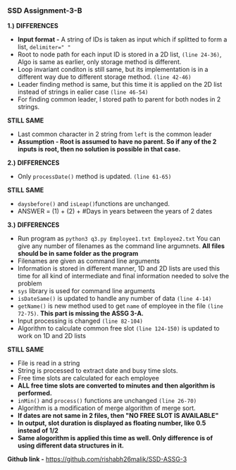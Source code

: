 ### SSD Assignment-3-B
**1.)** 
**DIFFERENCES**
- **Input format -** A string of IDs is taken as input which if splitted to form a list, `delimiter=" "`
- Root to node path for each input ID is stored in a 2D list, `(line 24-36)`, Algo is same as earlier, only storage method is different.
- Loop invariant conditon is still same, but its implementation is in a different way due to different storage method. `(line 42-46)`
- Leader finding method is same, but this time it is applied on the 2D list instead of strings in ealier case `(line 46-54)`
- For finding common leader, I stored path to parent for both nodes in 2 strings.

**STILL SAME**
- Last common character in 2 string from `left` is the common leader
- **Assumption - Root is assumed to have no parent. So if any of the 2 inputs is root, then no solution is possible in that case.**

**2.)** 
**DIFFERENCES**
- Only `processDate()` method is updated. `(line 61-65)`

**STILL SAME**
- `daysbefore()` and `isLeap()`functions are unchanged.
- ANSWER = (1) + (2) + #Days in years between the years of 2 dates

**3.)** 
**DIFFERENCES**
- Run program as `python3 q3.py Employee1.txt Employee2.txt` You can give any number of filenames as the command line argumnets. **All files should be in same folder as the program**
- Filenames are given as command line arguments
- Information is stored in different manner, 1D and 2D lists are used this time for all kind of intermediate and final information needed to solve the problem
- `sys` library is used for command line arguments
- `isDateSame()` is updated to handle any number of data `(line 4-14)`
- `getName()` is new method used to get `name` of employee in the file `(line 72-75)`. **This part is missing the ASSG 3-A.**
- Input processing is changed `(line 82-104)`
- Algorithm to calculate common free slot `(line 124-150)` is updated to work on 1D and 2D lists

**STILL SAME**
- File is read in a string
- String is processed to extract date and busy time slots.
- Free time slots are calculated for each employee
- **ALL free time slots are converted to minutes and then algorithm is performed.**
- `inMin()` and `process()` functions are unchanged `(line 26-70)`
- Algorithm is a modification of merge algorithm of merge sort.
- **If dates are not same in 2 files, then "NO FREE SLOT IS AVAILABLE"**
- **In output, slot duration is displayed as floating number, like 0.5 instead of 1/2**
- **Same alogorithm is applied this time as well. Only difference is of using different data structures in it.**

 **Github link -** https://github.com/rishabh26malik/SSD-ASSG-3